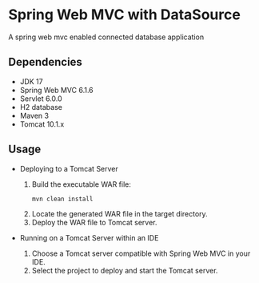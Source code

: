 # Spring Web MVC with DataSource

A spring web mvc enabled connected database application

## Dependencies
* JDK 17
* Spring Web MVC 6.1.6
* Servlet 6.0.0
* H2 database
* Maven 3
* Tomcat 10.1.x

## Usage

- Deploying to a Tomcat Server
  1. Build the executable WAR file:
        ```
        mvn clean install
        ```
  2. Locate the generated WAR file in the target directory.
  3. Deploy the WAR file to Tomcat server.

- Running on a Tomcat Server within an IDE 
  1. Choose a Tomcat server compatible with Spring Web MVC in your IDE. 
  2. Select the project to deploy and start the Tomcat server.

